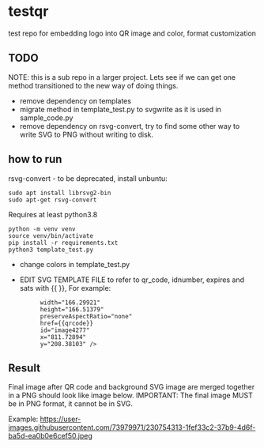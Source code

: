 # testqr

test repo for embedding logo into QR image and color, format customization

## TODO

NOTE: this is a sub repo in a larger project. Lets see if we can get one method transitioned to the new way of doing things. 

- remove dependency on templates
- migrate method in template_test.py to svgwrite as it is used in sample_code.py 
- remove dependency on rsvg-convert, try to find some other way to write SVG to PNG without writing to disk. 

## how to run

rsvg-convert  -  to be deprecated, install unbuntu: 

```
sudo apt install librsvg2-bin
sudo apt-get rsvg-convert
```

Requires at least python3.8

```
python -m venv venv
source venv/bin/activate
pip install -r requirements.txt
python3 template_test.py 
```

- change colors in template_test.py

- EDIT SVG TEMPLATE FILE to refer to qr_code, idnumber, expires and sats
with {{ }}, For example: 

```<image
         width="166.29921"
         height="166.51379"
         preserveAspectRatio="none"
         href={{qrcode}}
         id="image4277"
         x="811.72894"
         y="208.38103" />
```

## Result

Final image after QR code and background SVG image are merged together in a PNG should look like image below. 
IMPORTANT: The final image MUST be in PNG format, it cannot be in SVG. 

Example: 
https://user-images.githubusercontent.com/73979971/230754313-1fef33c2-37b9-4d6f-ba5d-ea0b0e6cef50.jpeg


